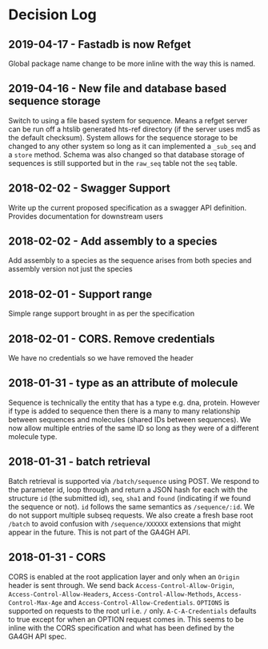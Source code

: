 # Decision Log

## 2019-04-17 - Fastadb is now Refget

Global package name change to be more inline with the way this is named.

## 2019-04-16 - New file and database based sequence storage

Switch to using a file based system for sequence. Means a refget server can be run off a htslib generated hts-ref directory (if the server uses md5 as the default checksum). System allows for the sequence storage to be changed to any other system so long as it can implemented a `_sub_seq` and a `store` method. Schema was also changed so that database storage of sequences is still supported but in the `raw_seq` table not the `seq` table.

## 2018-02-02 - Swagger Support

Write up the current proposed specification as a swagger API definition. Provides documentation for downstream users

## 2018-02-02 - Add assembly to a species

Add assembly to a species as the sequence arises from both species and assembly version not just the species

## 2018-02-01 - Support range

Simple range support brought in as per the specification

## 2018-02-01 - CORS. Remove credentials

We have no credentials so we have removed the header

## 2018-01-31 - type as an attribute of molecule

Sequence is technically the entity that has a type e.g. dna, protein. However if type is added to sequence then there is a many to many relationship between sequences and molecules (shared IDs between sequences). We now allow multiple entries of the same ID so long as they were of a different molecule type.

## 2018-01-31 - batch retrieval

Batch retrieval is supported via `/batch/sequence` using POST. We respond to the parameter id, loop through and return a JSON hash for each with the structure `id` (the submitted id), `seq`, `sha1` and `found` (indicating if we found the sequence or not). `id` follows the same semantics as `/sequence/:id`. We do not support multiple subseq requests. We also create a fresh base root `/batch` to avoid confusion with `/sequence/XXXXXX` extensions that might appear in the future. This is not part of the GA4GH API.

## 2018-01-31 - CORS

CORS is enabled at the root application layer and only when an `Origin` header is sent through. We send back `Access-Control-Allow-Origin`, `Access-Control-Allow-Headers`, `Access-Control-Allow-Methods`, `Access-Control-Max-Age` and `Access-Control-Allow-Credentials`. `OPTIONS` is supported on requests to the root url i.e. `/` only. `A-C-A-Credentials` defaults to true except for when an OPTION request comes in. This seems to be inline with the CORS specification and what has been defined by the GA4GH API spec.
